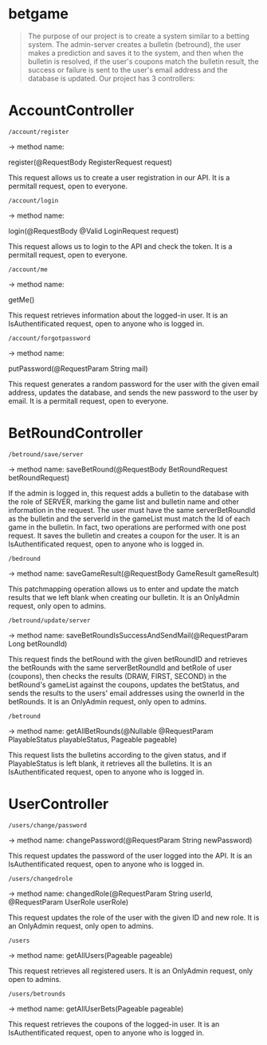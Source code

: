 # betgame
>  The purpose of our project is to create a system similar to a betting system.
The admin-server creates a bulletin (betround), the user makes a prediction and saves it to the system,
and then when the bulletin is resolved, if the user's coupons match the bulletin result,
the success or failure is sent to the user's email address and the database is updated.
    Our project has 3 controllers:
# AccountController
    /account/register
-> method name:  <p> register(@RequestBody RegisterRequest request) </p>
This request allows us to create a user registration in our API. It is a permitall request, open to everyone.

    /account/login
-> method name: <p>  login(@RequestBody @Valid LoginRequest request)  </p>
This request allows us to login to the API and check the token. It is a permitall request, open to everyone.

    /account/me
-> method name: <p>  getMe()  </p>
This request retrieves information about the logged-in user. It is an IsAuthentificated request, open to anyone who is logged in.

    /account/forgotpassword
-> method name:   <p>  putPassword(@RequestParam String mail)   </p>
This request generates a random password for the user with the given email address, updates the database, and sends the new password to the user by email. It is a permitall request, open to everyone.


# BetRoundController
    /betround/save/server
-> method name: saveBetRound(@RequestBody BetRoundRequest betRoundRequest)   <p>
If the admin is logged in, this request adds a bulletin to the database with the role of SERVER, marking the game list and bulletin name and other information in the request. The user must have the same serverBetRoundId as the bulletin and the serverId in the gameList must match the Id of each game in the bulletin. In fact, two operations are performed with one post request. It saves the bulletin and creates a coupon for the user. It is an IsAuthentificated request, open to anyone who is logged in.

    /bedround
-> method name: saveGameResult(@RequestBody GameResult gameResult) <p>
This patchmapping operation allows us to enter and update the match results that we left blank when creating our bulletin. It is an OnlyAdmin request, only open to admins.

    /betround/update/server
-> method name: saveBetRoundIsSuccessAndSendMail(@RequestParam Long betRoundId) <p>
This request finds the betRound with the given betRoundID and retrieves the betRounds with the same serverBetRoundId and betRole of user (coupons), then checks the results (DRAW, FIRST, SECOND) in the betRound's gameList against the coupons, updates the betStatus, and sends the results to the users' email addresses using the ownerId in the betRounds. It is an OnlyAdmin request, only open to admins.

    /betround
-> method name: getAllBetRounds(@Nullable @RequestParam PlayableStatus playableStatus, Pageable pageable)    <p>
This request lists the bulletins according to the given status, and if PlayableStatus is left blank, it retrieves all the bulletins. It is an IsAuthentificated request, open to anyone who is logged in.



#   UserController
    /users/change/password
-> method name: changePassword(@RequestParam String newPassword)    <p>
This request updates the password of the user logged into the API. It is an IsAuthentificated request, open to anyone who is logged in.

    /users/changedrole
-> method name: changedRole(@RequestParam String userId, @RequestParam UserRole userRole)   <p>
This request updates the role of the user with the given ID and new role. It is an OnlyAdmin request, only open to admins.

    /users
-> method name: getAllUsers(Pageable pageable)  <p>
This request retrieves all registered users. It is an OnlyAdmin request, only open to admins.

    /users/betrounds
-> method name: getAllUserBets(Pageable pageable)   <p>
This request retrieves the coupons of the logged-in user. It is an IsAuthentificated request, open to anyone who is logged in.


    